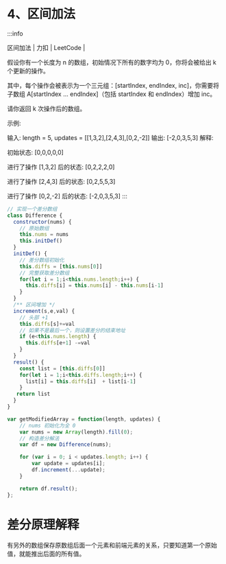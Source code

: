 # 4、区间加法

:::info
 
 区间加法 | 力扣  | LeetCode  |
    
假设你有一个长度为 n 的数组，初始情况下所有的数字均为 0，你将会被给出 k​​​​​​​ 个更新的操作。

其中，每个操作会被表示为一个三元组：[startIndex, endIndex, inc]，你需要将子数组 A[startIndex ... endIndex]（包括 startIndex 和 endIndex）增加 inc。

请你返回 k 次操作后的数组。

示例:

输入: length = 5, updates = [[1,3,2],[2,4,3],[0,2,-2]]
输出: [-2,0,3,5,3]
解释:

初始状态:
[0,0,0,0,0]

进行了操作 [1,3,2] 后的状态:
[0,2,2,2,0]

进行了操作 [2,4,3] 后的状态:
[0,2,5,5,3]

进行了操作 [0,2,-2] 后的状态:
[-2,0,3,5,3]
:::

```js
// 实现一个差分数组
class Difference {
  constructor(nums) {
    // 原始数组
    this.nums = nums
    this.initDef()
  }
  initDef() {
    // 差分数组初始化
    this.diffs = [this.nums[0]]
    // 完整获取差分数组
    for(let i = 1;i<this.nums.length;i++) {
      this.diffs[i] = this.nums[i] - this.nums[i-1]
    }
  }
  /** 区间增加 */
  increment(s,e,val) {
    // 头部 +1
    this.diffs[s]+=val
    // 如果不是最后一个，则设置差分的结束地址
    if (e<this.nums.length) {
      this.diffs[e+1] -=val
    }
  }
  result() {
    const list = [this.diffs[0]]
    for(let i = 1;i<this.diffs.length;i++) {
      list[i] = this.diffs[i]  + list[i-1]
    }
   return list
  }
}

var getModifiedArray = function(length, updates) {
    // nums 初始化为全 0
    var nums = new Array(length).fill(0);
    // 构造差分解法
    var df = new Difference(nums);

    for (var i = 0; i < updates.length; i++) {
        var update = updates[i];
        df.increment(...update);
    }

    return df.result();
};
```

# 差分原理解释

有另外的数组保存原数组后面一个元素和前端元素的关系，只要知道第一个原始值，就能推出后面的所有值。
